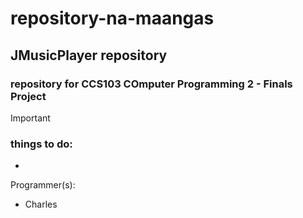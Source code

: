 # repository-na-maangas
## JMusicPlayer repository
### repository for **CCS103 COmputer Programming 2** - Finals Project

>[!IMPORTANT]
### things to do:
- 



Programmer(s):
- Charles

